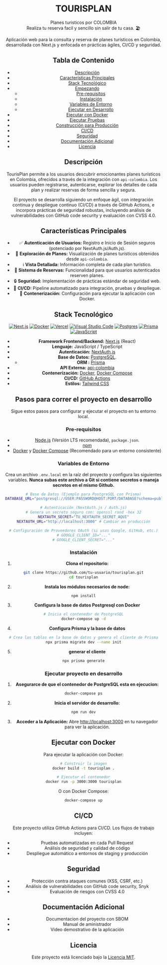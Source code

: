 # <center>TOURISPLAN </center>

 <center>Planes turisticos por COLOMBIA 
 <center>Realiza tu reserva facil y sencillo sin salir de tu casa.  🏖️

Aplicación web para la consulta y reserva de planes turísticos en Colombia, desarrollada con Next.js y enfocada en prácticas ágiles, CI/CD y seguridad.

## Tabla de Contenido

- [Descripción](#descripción)
- [Características Principales](#características-principales)
- [Stack Tecnológico](#stack-tecnológico)
- [Empezando](#empezando)
  - [Pre-requisitos](#pre-requisitos)
  - [Instalación](#instalación)
  - [Variables de Entorno](#variables-de-entorno)
  - [Ejecutar en Desarrollo](#ejecutar-en-desarrollo)
- [Ejecutar con Docker](#ejecutar-con-docker)
- [Ejecutar Pruebas](#ejecutar-pruebas)
- [Construcción para Producción](#construcción-para-producción)
- [CI/CD](#cicd)
- [Seguridad](#seguridad)
- [Documentación Adicional](#documentación-adicional)
- [Licencia](#licencia)

## Descripción

TourisPlan permite a los usuarios descubrir emocionantes planes turísticos en Colombia, ofrecidos a través de la integración con `api-colombia`. Los usuarios pueden registrarse, autenticarse, explorar los detalles de cada plan y realizar reservas de forma sencilla y segura.

El proyecto se desarrolla siguiendo un enfoque ágil, con integración continua y despliegue continuo (CI/CD) a través de GitHub Actions, e incorpora prácticas de seguridad robustas, incluyendo análisis de vulnerabilidades con GitHub code security y evaluación con CVSS 4.0.

## Características Principales

- ✅ **Autenticación de Usuarios:** Registro e Inicio de Sesión seguros (potenciado por NextAuth.js/Auth.js).
- 🔎 **Exploración de Planes:** Visualización de planes turísticos obtenidos desde `api-colombia`.
- ℹ️ **Vista Detallada:** Información completa de cada plan turístico.
- 📅 **Sistema de Reservas:** Funcionalidad para que usuarios autenticados reserven planes.
- 🔒 **Seguridad:** Implementación de prácticas estándar de seguridad web.
- 🔄 **CI/CD:** Pipeline automatizado para integración, pruebas y despliegue.
- 🐳 **Contenerización:** Configuración para ejecutar la aplicación con Docker.

## Stack Tecnológico

[![Next.js](https://img.shields.io/badge/Next.js-black?logo=next.js&logoColor=white)](#) [![Docker](https://img.shields.io/badge/Docker-2496ED?logo=docker&logoColor=fff)](#) [![Vercel](https://img.shields.io/badge/Vercel-%23000000.svg?logo=vercel&logoColor=white)](#) [![Visual Studio Code](https://custom-icon-badges.demolab.com/badge/Visual%20Studio%20Code-0078d7.svg?logo=vsc&logoColor=white)](#) [![Postgres](https://img.shields.io/badge/Postgres-%23316192.svg?logo=postgresql&logoColor=white)](#) [![Prisma](https://img.shields.io/badge/Prisma-2D3748?logo=prisma&logoColor=white)](#) [![JavaScript](https://img.shields.io/badge/JavaScript-F7DF1E?logo=javascript&logoColor=000)](#)

- **Framework Frontend/Backend:** [Next.js](https://nextjs.org/) (React)
- **Lenguaje:** JavaScript / TypeScript
- **Autenticación:** [NextAuth.js](https://next-auth.js.org/)
- **Base de Datos:** [PostgreSQL](https://www.postgresql.org/).
  - **ORM :** [Prisma](https://www.prisma.io/)
- **API Externa:** [api-colombia](https://api-colombia.com/)
- **Contenerización:** [Docker](https://www.docker.com/), [Docker Compose](https://docs.docker.com/compose/)
- **CI/CD:** [GitHub Actions](https://github.com/features/actions)
- **Estilos:** [Tailwind CSS](https://tailwindcss.com/)

## Pasos para correr el proyecto en desarrollo

Sigue estos pasos para configurar y ejecutar el proyecto en tu entorno local.

### Pre-requisitos

- [Node.js](https://nodejs.org/) (Versión LTS recomendada), `package.json`.
- [npm](https://www.npmjs.com/)
- [Docker](https://www.docker.com/products/docker-desktop/) y [Docker Compose](https://docs.docker.com/compose/install/) (Recomendado para un entorno consistente)

### Variables de Entorno

Crea un archivo `.env.local` en la raíz del proyecto y configura las siguientes variables. **Nunca subas este archivo a Git si contiene secretos o maneja secretos en el mismo Github.**

```bash
# Base de Datos (Ejemplo para PostgreSQL con Prisma)
DATABASE_URL="postgresql://USER:PASSWORD@HOST:PORT/DATABASE?schema=public"

# Autenticación (NextAuth.js / Auth.js)
# Genera un secreto seguro con: openssl rand -hex 32
NEXTAUTH_SECRET="TU_NEXTAUTH_SECRET_AQUI"
NEXTAUTH_URL="http://localhost:3000" # Cambiar en producción

# Configuración de Proveedores OAuth (si usas Google, GitHub, etc.)
# GOOGLE_CLIENT_ID="..."
# GOOGLE_CLIENT_SECRET="..."
```

### Instalación

1.  **Clona el repositorio:**

```bash
git clone https://github.com/tu-usuario/tourisplan.git
cd tourisplan
```

2.  **Instala los módulos necesarios de node:**

```bash
npm install
```

3. **Configura la base de datos Postgresql con Docker**

```bash
# Inicia el contenedor de PostgreSQL
docker-compose up -d
```

4. **Configura Prisma y la base de datos**

```bash
# Crea las tablas en la base de datos y genera el cliente de Prisma
npx prisma migrate dev --name init
```

5. **generar el cliente**

```bash
npx prisma generate
```

### Ejecutar proyecto en desarrollo

1. **Asegurarce de que el contenedor de PostgreSQL esta en ejecucion:**

```bash
docker-compose ps
```

2. **Inicia el servidor de desarrollo:**

```bash
npm run dev
```

3. **Acceder a la Aplicación:**
   Abre [http://localhost:3000](http://localhost:3000) en tu navegador para ver la aplicación.

## Ejecutar con Docker

Para ejecutar la aplicación con Docker:

```bash
# Construir la imagen
docker build -t tourisplan .

# Ejecutar el contenedor
docker run -p 3000:3000 tourisplan
```

O con Docker Compose:

```bash
docker-compose up
```

## CI/CD

Este proyecto utiliza GitHub Actions para CI/CD. Los flujos de trabajo incluyen:

- Pruebas automatizadas en cada Pull Request
- Análisis de seguridad y calidad de código
- Despliegue automático a entornos de staging y producción

## Seguridad

- Protección contra ataques comunes (XSS, CSRF, etc.)
- Análisis de vulnerabilidades con GitHub code security, Snyk
- Evaluación de riesgos con CVSS 4.0

## Documentación Adicional

- Documentacion del proyecto con SBOM
- Manual de aministrador
- Video demostrativo de la aplicación

## Licencia

Este proyecto está licenciado bajo la [Licencia MIT](LICENSE).
